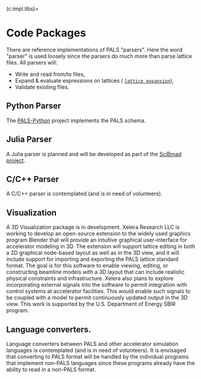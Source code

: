 (c:impl.libs)=
# Code Packages

There are reference implementations of PALS "parsers". Here the word "parser" is used loosely since
the parsers do much more than parse lattice files. All parsers will:

* Write and read from/to files,
* Expand & evaluate expressions on lattices ( [`lattice expansion`](#s:lattice.expand)),
* Validate existing files.

## Python Parser

The [PALS-Python](https://github.com/campa-consortium/pals-python) project implements the PALS schema.

## Julia Parser

A Julia parser is planned and will be developed as part of the [SciBmad project](https://github.com/bmad-sim/SciBmad.jl).

## C/C++ Parser

A C/C++ parser is contemplated (and is in need of volunteers).

## Visualization

A 3D Visualization package is in development.
Xelera Research LLC is working to develop an open-source extension to the widely used graphics program Blender that will provide an intuitive graphical user-interface for accelerator modeling in 3D. The extension will support lattice editing in both a 2D graphical node-based layout as well as in the 3D view, and it will include support for importing and exporting the PALS lattice standard format. The goal is for this software to enable viewing, editing, or constructing beamline models with a 3D layout that can include realistic physical constraints and infrastructure. Xelera also plans to explore incorporating external signals into the software to permit integration with control systems at accelerator facilities. This would enable such signals to be coupled with a model to permit continuously updated output in the 3D view. This work is supported by the U.S. Department of Energy SBIR program.

## Language converters.

Language converters between PALS and other accelerator simulation languages is contemplated (and is in need
of volunteers). It is envisaged that converting to PALS format will be handled by the individual programs
that implement non-PALS languages since these programs already have the ability to read in
a non-PALS format.

